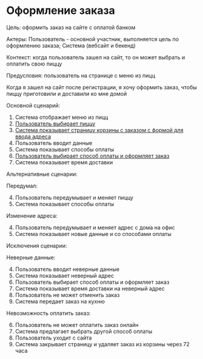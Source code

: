 # Оформление заказа

Цель: оформить заказ на сайте с оплатой банком

Актеры: Пользователь - основной участник, выполняется цель по оформлению заказа; Система (вебсайт и бекенд)

Контекст: когда пользователь зашел на сайт, то он может выбрать и оплатить свою пиццу

Предусловия: пользователь на странице с меню из пицц

Когда я зашел на сайт после регистрации, я хочу оформить заказ, чтобы пиццу приготовили и доставили ко мне домой

Основной сценарий:

1. Система отображает меню из пицц
2. [Пользователь выбирает пиццу](https://skillfactroy.atlassian.net/wiki/spaces/TPS/pages/720898)
3. [Система показывает страницу корзины с заказом с формой для ввода адреса](https://skillfactroy.atlassian.net/wiki/spaces/TPS/pages/753817)
4. Пользователь вводит данные
5. Система показывает способы оплаты
6. [Пользователь выбирает способ оплаты и оформляет заказ](https://skillfactroy.atlassian.net/wiki/spaces/TPS/pages/753778)
7. Система показывает время доставки

 

Альтернативные сценарии:

Передумал:

4. Пользователь передумывает и меняет пиццу
5. Система показывает способы оплаты

 

Изменение адреса:

4. Пользователь передумывает и меняет адрес с дома на офис
5. Система показывает новые данные и со способами оплаты

 

Исключения сценарии:

Неверные данные:

4. Пользователь вводит неверные данные
5. Система показывает неверный адрес
6. Пользователь выбирает способ оплаты и оформляет заказ
7. Система показывает время доставки на неверный адрес
8. Пользователь не может отменить заказ
9. Система передает заказ на кухню

 

Невозможность оплатить заказ:

6. Пользователь не может оплатить заказ онлайн
7. Система предлагает выбрать другой способ оплаты
8. Пользователь уходит с сайта
9. Система закрывает страницу и удаляет заказ из корзины через 72 часа

